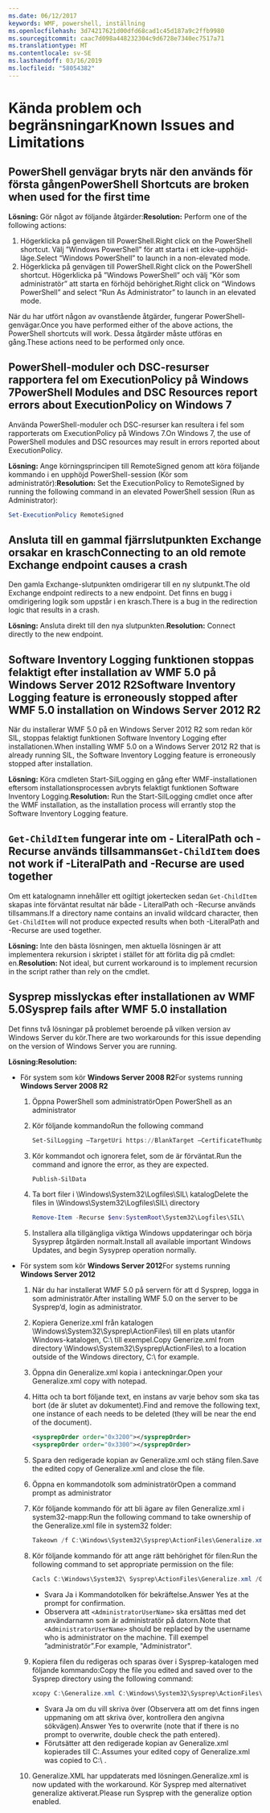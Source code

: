 ```yaml
---
ms.date: 06/12/2017
keywords: WMF, powershell, inställning
ms.openlocfilehash: 3d74217621d00dfd68cad1c45d187a9c2ffb9980
ms.sourcegitcommit: caac7d098a448232304c9d6728e7340ec7517a71
ms.translationtype: MT
ms.contentlocale: sv-SE
ms.lasthandoff: 03/16/2019
ms.locfileid: "58054382"
---
```

# <a name="known-issues-and-limitations"></a><span data-ttu-id="651eb-102">Kända problem och begränsningar</span><span class="sxs-lookup"><span data-stu-id="651eb-102">Known Issues and Limitations</span></span>

## <a name="powershell-shortcuts-are-broken-when-used-for-the-first-time"></a><span data-ttu-id="651eb-103">PowerShell genvägar bryts när den används för första gången</span><span class="sxs-lookup"><span data-stu-id="651eb-103">PowerShell Shortcuts are broken when used for the first time</span></span>

<span data-ttu-id="651eb-104">**Lösning:** Gör något av följande åtgärder:</span><span class="sxs-lookup"><span data-stu-id="651eb-104">**Resolution:** Perform one of the following actions:</span></span>

1. <span data-ttu-id="651eb-105">Högerklicka på genvägen till PowerShell.</span><span class="sxs-lookup"><span data-stu-id="651eb-105">Right click on the PowerShell shortcut.</span></span> <span data-ttu-id="651eb-106">Välj ”Windows PowerShell” för att starta i ett icke-upphöjd-läge.</span><span class="sxs-lookup"><span data-stu-id="651eb-106">Select “Windows PowerShell” to launch in a non-elevated mode.</span></span>
2. <span data-ttu-id="651eb-107">Högerklicka på genvägen till PowerShell.</span><span class="sxs-lookup"><span data-stu-id="651eb-107">Right click on the PowerShell shortcut.</span></span> <span data-ttu-id="651eb-108">Högerklicka på ”Windows PowerShell” och välj ”Kör som administratör” att starta en förhöjd behörighet.</span><span class="sxs-lookup"><span data-stu-id="651eb-108">Right click on “Windows PowerShell” and select “Run As Administrator” to launch in an elevated mode.</span></span>

<span data-ttu-id="651eb-109">När du har utfört någon av ovanstående åtgärder, fungerar PowerShell-genvägar.</span><span class="sxs-lookup"><span data-stu-id="651eb-109">Once you have performed either of the above actions, the PowerShell shortcuts will work.</span></span> <span data-ttu-id="651eb-110">Dessa åtgärder måste utföras en gång.</span><span class="sxs-lookup"><span data-stu-id="651eb-110">These actions need to be performed only once.</span></span>

## <a name="powershell-modules-and-dsc-resources-report-errors-about-executionpolicy-on-windows-7"></a><span data-ttu-id="651eb-111">PowerShell-moduler och DSC-resurser rapportera fel om ExecutionPolicy på Windows 7</span><span class="sxs-lookup"><span data-stu-id="651eb-111">PowerShell Modules and DSC Resources report errors about ExecutionPolicy on Windows 7</span></span>

<span data-ttu-id="651eb-112">Använda PowerShell-moduler och DSC-resurser kan resultera i fel som rapporterats om ExecutionPolicy på Windows 7.</span><span class="sxs-lookup"><span data-stu-id="651eb-112">On Windows 7, the use of PowerShell modules and DSC resources may result in errors reported about ExecutionPolicy.</span></span>

<span data-ttu-id="651eb-113">**Lösning:** Ange körningsprincipen till RemoteSigned genom att köra följande kommando i en upphöjd PowerShell-session (Kör som administratör):</span><span class="sxs-lookup"><span data-stu-id="651eb-113">**Resolution:** Set the ExecutionPolicy to RemoteSigned by running the following command in an elevated PowerShell session (Run as Administrator):</span></span>

```powershell
Set-ExecutionPolicy RemoteSigned
```

## <a name="connecting-to-an-old-remote-exchange-endpoint-causes-a-crash"></a><span data-ttu-id="651eb-114">Ansluta till en gammal fjärrslutpunkten Exchange orsakar en krasch</span><span class="sxs-lookup"><span data-stu-id="651eb-114">Connecting to an old remote Exchange endpoint causes a crash</span></span>

<span data-ttu-id="651eb-115">Den gamla Exchange-slutpunkten omdirigerar till en ny slutpunkt.</span><span class="sxs-lookup"><span data-stu-id="651eb-115">The old Exchange endpoint redirects to a new endpoint.</span></span> <span data-ttu-id="651eb-116">Det finns en bugg i omdirigering logik som uppstår i en krasch.</span><span class="sxs-lookup"><span data-stu-id="651eb-116">There is a bug in the redirection logic that results in a crash.</span></span>

<span data-ttu-id="651eb-117">**Lösning:** Ansluta direkt till den nya slutpunkten.</span><span class="sxs-lookup"><span data-stu-id="651eb-117">**Resolution:** Connect directly to the new endpoint.</span></span>

## <a name="software-inventory-logging-feature-is-erroneously-stopped-after-wmf-50-installation-on-windows-server-2012-r2"></a><span data-ttu-id="651eb-118">Software Inventory Logging funktionen stoppas felaktigt efter installation av WMF 5.0 på Windows Server 2012 R2</span><span class="sxs-lookup"><span data-stu-id="651eb-118">Software Inventory Logging feature is erroneously stopped after WMF 5.0 installation on Windows Server 2012 R2</span></span>

<span data-ttu-id="651eb-119">När du installerar WMF 5.0 på en Windows Server 2012 R2 som redan kör SIL, stoppas felaktigt funktionen Software Inventory Logging efter installationen.</span><span class="sxs-lookup"><span data-stu-id="651eb-119">When installing WMF 5.0 on a Windows Server 2012 R2 that is already running SIL, the Software Inventory Logging feature is erroneously stopped after installation.</span></span>

<span data-ttu-id="651eb-120">**Lösning:** Köra cmdleten Start-SilLogging en gång efter WMF-installationen eftersom installationsprocessen avbryts felaktigt funktionen Software Inventory Logging.</span><span class="sxs-lookup"><span data-stu-id="651eb-120">**Resolution:** Run the Start-SilLogging cmdlet once after the WMF installation, as the installation process will errantly stop the Software Inventory Logging feature.</span></span>

## <a name="get-childitem-does-not-work-if--literalpath-and--recurse-are-used-together"></a><span data-ttu-id="651eb-121">`Get-ChildItem` fungerar inte om - LiteralPath och -Recurse används tillsammans</span><span class="sxs-lookup"><span data-stu-id="651eb-121">`Get-ChildItem` does not work if -LiteralPath and -Recurse are used together</span></span>

<span data-ttu-id="651eb-122">Om ett katalognamn innehåller ett ogiltigt jokertecken sedan `Get-ChildItem` skapas inte förväntat resultat när både - LiteralPath och -Recurse används tillsammans.</span><span class="sxs-lookup"><span data-stu-id="651eb-122">If a directory name contains an invalid wildcard character, then `Get-ChildItem` will not produce expected results when both -LiteralPath and -Recurse are used together.</span></span>

<span data-ttu-id="651eb-123">**Lösning:** Inte den bästa lösningen, men aktuella lösningen är att implementera rekursion i skriptet i stället för att förlita dig på cmdlet: en.</span><span class="sxs-lookup"><span data-stu-id="651eb-123">**Resolution:** Not ideal, but current workaround is to implement recursion in the script rather than rely on the cmdlet.</span></span>

## <a name="sysprep-fails-after-wmf-50-installation"></a><span data-ttu-id="651eb-124">Sysprep misslyckas efter installationen av WMF 5.0</span><span class="sxs-lookup"><span data-stu-id="651eb-124">Sysprep fails after WMF 5.0 installation</span></span>

<span data-ttu-id="651eb-125">Det finns två lösningar på problemet beroende på vilken version av Windows Server du kör.</span><span class="sxs-lookup"><span data-stu-id="651eb-125">There are two workarounds for this issue depending on the version of Windows Server you are running.</span></span>

<span data-ttu-id="651eb-126">**Lösning:**</span><span class="sxs-lookup"><span data-stu-id="651eb-126">**Resolution:**</span></span>

- <span data-ttu-id="651eb-127">För system som kör **Windows Server 2008 R2**</span><span class="sxs-lookup"><span data-stu-id="651eb-127">For systems running **Windows Server 2008 R2**</span></span>
  1. <span data-ttu-id="651eb-128">Öppna PowerShell som administratör</span><span class="sxs-lookup"><span data-stu-id="651eb-128">Open PowerShell as an administrator</span></span>
  2. <span data-ttu-id="651eb-129">Kör följande kommando</span><span class="sxs-lookup"><span data-stu-id="651eb-129">Run the following command</span></span>

     ```powershell
     Set-SilLogging –TargetUri https://BlankTarget –CertificateThumbprint 0123456789
     ```

  3. <span data-ttu-id="651eb-130">Kör kommandot och ignorera felet, som de är förväntat.</span><span class="sxs-lookup"><span data-stu-id="651eb-130">Run the command and ignore the error, as they are expected.</span></span>

     ```powershell
     Publish-SilData
     ```

  4. <span data-ttu-id="651eb-131">Ta bort filer i \Windows\System32\Logfiles\SIL\ katalog</span><span class="sxs-lookup"><span data-stu-id="651eb-131">Delete the files in  \Windows\System32\Logfiles\SIL\ directory</span></span>

     ```powershell
     Remove-Item -Recurse $env:SystemRoot\System32\Logfiles\SIL\
     ```

  5. <span data-ttu-id="651eb-132">Installera alla tillgängliga viktiga Windows uppdateringar och börja Sysyprep åtgärden normalt.</span><span class="sxs-lookup"><span data-stu-id="651eb-132">Install all available important Windows Updates, and begin Sysyprep operation normally.</span></span>

- <span data-ttu-id="651eb-133">För system som kör **Windows Server 2012**</span><span class="sxs-lookup"><span data-stu-id="651eb-133">For systems running **Windows Server 2012**</span></span>
  1. <span data-ttu-id="651eb-134">När du har installerat WMF 5.0 på servern för att d Sysprep, logga in som administratör.</span><span class="sxs-lookup"><span data-stu-id="651eb-134">After installing WMF 5.0 on the server to be Sysprep’d, login as administrator.</span></span>
  2. <span data-ttu-id="651eb-135">Kopiera Generize.xml från katalogen \Windows\System32\Sysprep\ActionFiles\ till en plats utanför Windows-katalogen, C:\ till exempel.</span><span class="sxs-lookup"><span data-stu-id="651eb-135">Copy Generize.xml from directory \Windows\System32\Sysprep\ActionFiles\ to a location outside of the Windows directory, C:\ for example.</span></span>
  3. <span data-ttu-id="651eb-136">Öppna din Generalize.xml kopia i anteckningar.</span><span class="sxs-lookup"><span data-stu-id="651eb-136">Open your Generalize.xml copy with notepad.</span></span>
  4. <span data-ttu-id="651eb-137">Hitta och ta bort följande text, en instans av varje behov som ska tas bort (de är slutet av dokumentet).</span><span class="sxs-lookup"><span data-stu-id="651eb-137">Find and remove the following text, one instance of each needs to be deleted (they will be near the end of the document).</span></span>

     ```xml
     <sysprepOrder order="0x3200"></sysprepOrder>
     <sysprepOrder order="0x3300"></sysprepOrder>
     ```

  5. <span data-ttu-id="651eb-138">Spara den redigerade kopian av Generalize.xml och stäng filen.</span><span class="sxs-lookup"><span data-stu-id="651eb-138">Save the edited copy of Generalize.xml and close the file.</span></span>
  6. <span data-ttu-id="651eb-139">Öppna en kommandotolk som administratör</span><span class="sxs-lookup"><span data-stu-id="651eb-139">Open a command prompt as administrator</span></span>
  7. <span data-ttu-id="651eb-140">Kör följande kommando för att bli ägare av filen Generalize.xml i system32-mapp:</span><span class="sxs-lookup"><span data-stu-id="651eb-140">Run the following command to take ownership of the Generalize.xml file in system32 folder:</span></span>

     ```powershell
     Takeown /f C:\Windows\System32\Sysprep\ActionFiles\Generalize.xml
     ```

  8. <span data-ttu-id="651eb-141">Kör följande kommando för att ange rätt behörighet för filen:</span><span class="sxs-lookup"><span data-stu-id="651eb-141">Run the following command to set appropriate permission on the file:</span></span>

     ```powershell
     Cacls C:\Windows\System32\ Sysprep\ActionFiles\Generalize.xml /G `<AdministratorUserName>`:F
     ```

     - <span data-ttu-id="651eb-142">Svara Ja i Kommandotolken för bekräftelse.</span><span class="sxs-lookup"><span data-stu-id="651eb-142">Answer Yes at the prompt for confirmation.</span></span>
     - <span data-ttu-id="651eb-143">Observera att `<AdministratorUserName>` ska ersättas med det användarnamn som är administratör på datorn.</span><span class="sxs-lookup"><span data-stu-id="651eb-143">Note that `<AdministratorUserName>` should be replaced by the username who is administrator on the machine.</span></span> <span data-ttu-id="651eb-144">Till exempel ”administratör”.</span><span class="sxs-lookup"><span data-stu-id="651eb-144">For example, "Administrator".</span></span>

  9. <span data-ttu-id="651eb-145">Kopiera filen du redigeras och sparas över i Sysprep-katalogen med följande kommando:</span><span class="sxs-lookup"><span data-stu-id="651eb-145">Copy the file you edited and saved over to the Sysprep directory using the following command:</span></span>

     ```powershell
     xcopy C:\Generalize.xml C:\Windows\System32\Sysprep\ActionFiles\Generalize.xml
     ```

     - <span data-ttu-id="651eb-146">Svara Ja om du vill skriva över (Observera att om det finns ingen uppmaning om att skriva över, kontrollera den angivna sökvägen).</span><span class="sxs-lookup"><span data-stu-id="651eb-146">Answer Yes to overwrite (note that if there is no prompt to overwrite, double check the path entered).</span></span>
     - <span data-ttu-id="651eb-147">Förutsätter att den redigerade kopian av Generalize.xml kopierades till C:\.</span><span class="sxs-lookup"><span data-stu-id="651eb-147">Assumes your edited copy of Generalize.xml was copied to C:\ .</span></span>

  10. <span data-ttu-id="651eb-148">Generalize.XML har uppdaterats med lösningen.</span><span class="sxs-lookup"><span data-stu-id="651eb-148">Generalize.xml is now updated with the workaround.</span></span> <span data-ttu-id="651eb-149">Kör Sysprep med alternativet generalize aktiverat.</span><span class="sxs-lookup"><span data-stu-id="651eb-149">Please run Sysprep with the generalize option enabled.</span></span>